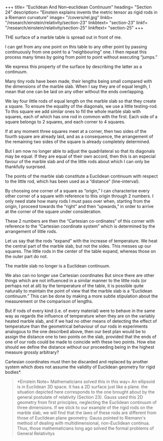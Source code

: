 +++
title=  "Euclidean And Non–euclidean Continuum"
heading=  "Section 24"
description=  "Einstein explains invents the metric tensor as rigid rods in a Riemann curvature"
image=  "/covers/rel.jpg"
linkb=  "/research/einstein/relativity/section-23"
linkbtext=  "section-23"
linkf=  "/research/einstein/relativity/section-25"
linkftext=  "section-25"
+++ 

THE surface of a marble table is spread out in front of me. 

I can get from any one point on this table to any other point by passing continuously from one point to a “neighbouring” one. I then repeat this process many times by going from point to point without executing “jumps.”

<!-- I am sure the reader will appreciate with sufficient clearness what I mean here by “neighbouring” and by “jumps” (if he is not too pedantic).  -->

We express this property of the surface by describing the latter as a continuum.

Many tiny rods  have been made, their lengths being small compared with the dimensions of the marble slab. When I say they are of equal length, I mean that one can be laid on any other without the ends overlapping. 

We lay four little rods of equal length on the marble slab so that they create a square. <!--  the diagonals of which are equally long. --> To ensure the equality of the diagonals, we use a little testing-rod. To this square we add similar ones to fill the whole marble slab with squares, each of which has one rod in common with the first. Each side of a square belongs to 2 squares, and each corner to 4 squares. 

<!-- It is a veritable wonder that we can carry out this business without getting into the greatest
difficulties. We only need to think of the following.  -->

If at any moment three squares meet at a corner, then two sides of the fourth square are already laid, and as a consequence, the arrangement of the remaining two sides of the square is already completely determined. 

But I am now no longer able to adjust the quadrilateral so that its diagonals may be equal. If they are equal of their own accord, then this is an especial favour of the marble slab and of the little rods about which I can only be thankfully surprised. 

<!-- We must needs experience many such surprises if the construction is to be successful. If everything has really gone smoothly, then I say that --> 

The points of the marble slab constitute a Euclidean continuum with respect to the little rod, which has been used as a “distance” (line-interval).

By choosing one corner of a square as “origin,” I can characterise every other corner of a square with reference to this origin through 2 numbers. I only need state how many rods I must pass over when, starting from the origin, I proceed towards the “right” and then “upwards,” in order to arrive at the corner of the square under consideration. 

These 2 numbers are then the “Cartesian co-ordinates” of this corner with reference to the “Cartesian coordinate system” which is determined by the arrangement of little rods.

<!-- By making use of the following modification of this abstract experiment, we recognise that there must also be cases in which the experiment would be unsuccessful. We shall suppose that  -->

Let us say that the rods “expand” with the increase of temperature. We heat the central part of the marble slab, but not the sides. This messes up our squares. <!-- periphery, in which case two of our little rods can still be brought into coincidence at every position on the table. But our construction of squares must necessarily come into disorder during the heating, because --> The little rods in the center of the table expand, whereas those on the outer part do not.

<!-- With reference to our little rods — defined as unit lengths — --> The marble slab no longer is a Euclidean continuum. 

We also can no longer use <!-- , and we are also no longer in the position of defining --> Cartesian coordinates<!--  directly with their aid , since the above construction can no longer be carried out.--> But since there are other things which are not influenced in a similar manner to the little rods (or perhaps not at all) by the temperature of the table, it is possible quite naturally to maintain the point of view that the marble slab is a “Euclidean continuum.” This can be done  by making a more subtle stipulation about the measurement or the comparison of lengths.

But if rods of every kind (i.e. of every material) were to behave in the same way as regards the influence of temperature when they are on the variably heated marble slab, and if we had no other means of detecting the effect of temperature than the geometrical behaviour of our rods in experiments analogous to the one described above, then our best plan would be to assign the distance one to two points on the slab, provided that the ends of one of our rods could be made to coincide with these two points. How else should we define the distance without our proceeding being in the highest measure grossly arbitrary? 

Cartesian coordinates must then be discarded and replaced by another system which does not assume the validity of Euclidean geometry for rigid bodies*. 


> *Einstein Note=  Mathematicians solved this in this way=  An ellipsoid is in Euclidean 3D space. It has a 2D surface just like a plane. the situation depicted here corresponds to the one brought about by the general postulate of relativity (Section 23). Gauss used this 2D geometry from first principles, neglecting <!--  of the fact that the surface belongs to a --> the Euclidean continuum of three dimensions. If we stick to our example of the rigid rods on the marble slab, we will find that the laws of these rods are different from those of Euclidean plane geometry. Gauss pointed to Riemann's method of dealing with multidimensional, non-Euclidean continua. Thus, those mathematicians long ago solved the formal problems of General Relativitys